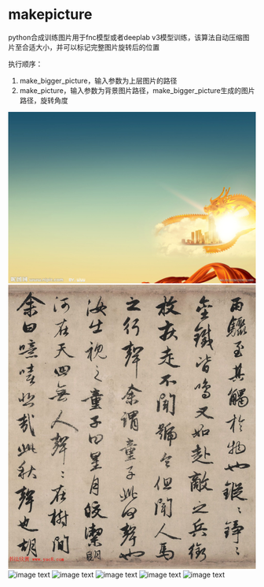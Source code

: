 # makepicture

python合成训练图片用于fnc模型或者deeplab v3模型训练，该算法自动压缩图片至合适大小，并可以标记完整图片旋转后的位置

执行顺序：
1. make_bigger_picture，输入参数为上层图片的路径
2. make_picture，输入参数为背景图片路径，make_bigger_picture生成的图片路径，旋转角度

![image text](https://github.com/geganmoshi/makepicture/blob/master/%E5%9B%BE%E7%89%87/bg.jpg)
![image text](https://github.com/geganmoshi/makepicture/blob/master/%E5%9B%BE%E7%89%87/picture.jpg)
![image text](https://github.com/geganmoshi/makepicture/blob/master/%E5%9B%BE%E7%89%87/new_ing.jpg)
![image text](https://github.com/geganmoshi/makepicture/blob/master/%E5%9B%BE%E7%89%87/label.jpg)
![image text](https://github.com/geganmoshi/makepicture/blob/master/%E5%9B%BE%E7%89%87/label_2.jpg)
![image text](https://github.com/geganmoshi/makepicture/blob/master/%E5%9B%BE%E7%89%87/label_3.jpg)
![image text](https://github.com/geganmoshi/makepicture/blob/master/%E5%9B%BE%E7%89%87/out.jpg)
